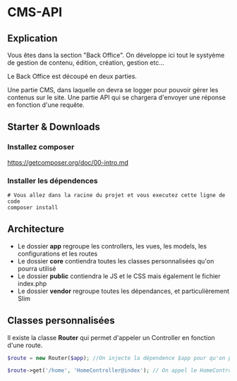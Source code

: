 # CMS-API

## Explication

Vous êtes dans la section "Back Office".
On développe ici tout le systyème de gestion de contenu, édition, création, gestion etc...

Le Back Office est découpé en deux parties.

Une partie CMS, dans laquelle on devra se logger pour pouvoir gérer les contenus sur le site.
Une partie API qui se chargera d'envoyer une réponse en fonction d'une requête.

## Starter & Downloads

### Installez composer 
https://getcomposer.org/doc/00-intro.md

### Installer les dépendences
```
# Vous allez dans la racine du projet et vous executez cette ligne de code
composer install
```

## Architecture

- Le dossier **app** regroupe les controllers, les vues, les models, les configurations et les routes
- Le dossier **core** contiendra toutes les classes personnalisées qu'on pourra utilisé
- Le dossier **public** contiendra le JS et le CSS mais également le fichier index.php
- Le dossier **vendor** regroupe toutes les dépendances, et particulièrement Slim

## Classes personnalisées

Il existe la classe **Router** qui permet d'appeler un Controller en fonction d'une route.
```php
$route = new Router($app); //On injecte la dépendence $app pour qu'on puisse l'utiliser dans la classe

$route->get('/home', 'HomeController@index'); // On appel le HomeController et on execute la methode index
```

